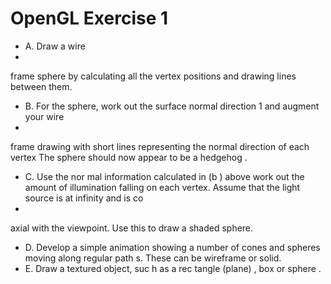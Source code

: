 # OpenGL Exercise 1

- A.
Draw a wire
-
frame sphere by calculating all the vertex positions and drawing lines 
between them.
- B.
For the
sphere, work out the surface normal direction
1
and augment your wire
-
frame 
drawing with short lines representing the normal direction of each vertex The sphere 
should now appear to be a 
hedgehog
.
- C.
Use the nor
mal information calculated in (b
) above work out
the amount of 
illumination falling on each vertex. Assume that the light source is at infinity and is 
co
-
axial with the viewpoint.
Use this to draw a shaded
sphere.
- D.
Develop a simple animation showing a number of cones and spheres moving along 
regular path
s. These can be wireframe or solid.
- E.
Draw
a textured object, suc
h as a rec
tangle
(plane)
, box or sphere
.
